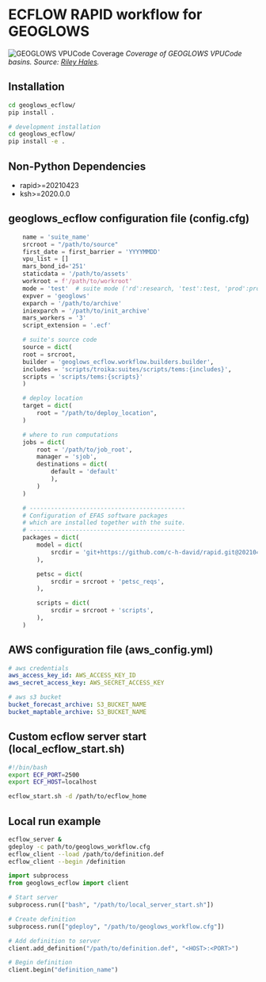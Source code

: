 # ECFLOW RAPID workflow for GEOGLOWS

![GEOGLOWS VPUCode Coverage](images/geoglows_vpucode_coverage.png)
*Coverage of GEOGLOWS VPUCode basins. Source: [Riley Hales](mailto:rchales@byu.edu).*

## Installation

```bash
cd geoglows_ecflow/
pip install .
```

```bash
# development installation
cd geoglows_ecflow/
pip install -e .
```

## Non-Python Dependencies

- rapid>=20210423
- ksh>=2020.0.0

## geoglows_ecflow configuration file (config.cfg)

```python
    name = 'suite_name'
    srcroot = "/path/to/source"
    first_date = first_barrier = 'YYYYMMDD'
    vpu_list = []
    mars_bond_id='251'
    staticdata = '/path/to/assets'
    workroot = f'/path/to/workroot'
    mode = 'test'  # suite mode ('rd':research, 'test':test, 'prod':production)
    expver = 'geoglows'
    exparch = '/path/to/archive'
    iniexparch = '/path/to/init_archive'
    mars_workers = '3'
    script_extension = '.ecf'

    # suite's source code
    source = dict(
    root = srcroot,
    builder = 'geoglows_ecflow.workflow.builders.builder',
    includes = 'scripts/troika:suites/scripts/tems:{includes}',
    scripts = 'scripts/tems:{scripts}'
    )

    # deploy location
    target = dict(
        root = "/path/to/deploy_location",
    )

    # where to run computations
    jobs = dict(
        root = '/path/to/job_root',
        manager = 'sjob',
        destinations = dict(
            default = 'default'
            ),
        )
    )

    # --------------------------------------------
    # Configuration of EFAS software packages
    # which are installed together with the suite.
    # --------------------------------------------
    packages = dict(
        model = dict(
            srcdir = 'git+https://github.com/c-h-david/rapid.git@20210423',
        ),

        petsc = dict(
            srcdir = srcroot + 'petsc_reqs',
        ),

        scripts = dict(
            srcdir = srcroot + 'scripts',
        ),
    )
```

## AWS configuration file (aws_config.yml)

```yaml
# aws credentials
aws_access_key_id: AWS_ACCESS_KEY_ID
aws_secret_access_key: AWS_SECRET_ACCESS_KEY

# aws s3 bucket
bucket_forecast_archive: S3_BUCKET_NAME
bucket_maptable_archive: S3_BUCKET_NAME
```

## Custom ecflow server start (local_ecflow_start.sh)

```bash
#!/bin/bash
export ECF_PORT=2500
export ECF_HOST=localhost

ecflow_start.sh -d /path/to/ecflow_home
```

## Local run example
```Bash
ecflow_server &
gdeploy -c path/to/geoglows_workflow.cfg
ecflow_client --load /path/to/definition.def
ecflow_client --begin /definition
```

```Python
import subprocess
from geoglows_ecflow import client

# Start server
subprocess.run(["bash", "/path/to/local_server_start.sh"])

# Create definition
subprocess.run(["gdeploy", "/path/to/geoglows_workflow.cfg"])

# Add definition to server
client.add_definition("/path/to/definition.def", "<HOST>:<PORT>")

# Begin definition
client.begin("definition_name")
```
